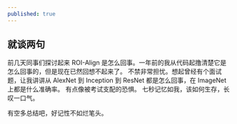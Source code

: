 ```yaml
---
published: true
---
```

## 就谈两句

前几天同事们探讨起来 ROI-Align 是怎么回事。一年前的我从代码起撸清楚它是怎么回事的，但是现在已然回想不起来了。
不禁非常担忧。想起曾经有个面试题，让我讲讲从 AlexNet 到 Inception 到 ResNet 都是怎么回事，在 ImageNet 上都是什么准确率。
有点像被考试支配的恐惧。
七秒记忆如我，该如何生存，长叹一口气。

有空多总结吧，好记性不如烂笔头。
